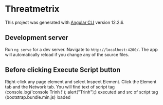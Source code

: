 # Threatmetrix

This project was generated with [Angular CLI](https://github.com/angular/angular-cli) version 12.2.6.

## Development server

Run `ng serve` for a dev server. Navigate to `http://localhost:4200/`. The app will automatically reload if you change any of the source files.

## Before clicking Execute Script button
Right-click any page element and select Inspect Element. Click the Element tab and the Network tab. You will find text of script tag (console.log('console Trinh !'); alert("Trinh");) executed and src of script tag (bootstrap.bundle.min.js) loaded


